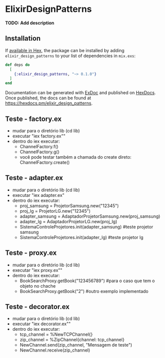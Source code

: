 # ElixirDesignPatterns

**TODO: Add description**

## Installation

If [available in Hex](https://hex.pm/docs/publish), the package can be installed
by adding `elixir_design_patterns` to your list of dependencies in `mix.exs`:

```elixir
def deps do
  [
    {:elixir_design_patterns, "~> 0.1.0"}
  ]
end
```

Documentation can be generated with [ExDoc](https://github.com/elixir-lang/ex_doc)
and published on [HexDocs](https://hexdocs.pm). Once published, the docs can
be found at <https://hexdocs.pm/elixir_design_patterns>.

## Teste - factory.ex

- mudar para o diretório lib (cd lib)
- executar "iex factory.ex""
- dentro do iex executar:
  - ChannelFactory.f()
  - ChannelFactory.g()
  - você pode testar também a chamada do create direto: ChannelFactory.create()

## Teste - adapter.ex

- mudar para o diretório lib (cd lib)
- executar "iex adapter.ex"
- dentro do iex executar:
  - proj_samsung = ProjetorSamsung.new("12345")
  - proj_lg = ProjetorLG.new("12345")
  - adapter_samsung = AdaptadorProjetorSamsung.new(proj_samsung)
  - adapter_lg = AdaptadorProjetorLG.new(proj_lg)
  - SistemaControleProjetores.init(adapter_samsung) #teste projetor samsung
  - SistemaControleProjetores.init(adapter_lg) #teste projetor lg

## Teste - proxy.ex

- mudar para o diretório lib (cd lib)
- executar "iex proxy.ex""
- dentro do iex executar:
  - BookSearchProxy.getBook("123456789") #para o caso que tem o objeto no chache
  - BookSearchProxy.getBook("2") #outro exemplo implementado

## Teste - decorator.ex

- mudar para o diretório lib (cd lib)
- executar "iex decorator.ex""
- dentro do iex executar:
  - tcp_channel = %NewTCPChannel{}
  - zip_channel = %ZipChannel{channel: tcp_channel}
  - NewChannel.send(zip_channel, "Mensagem de teste")
  - NewChannel.receive(zip_channel)
